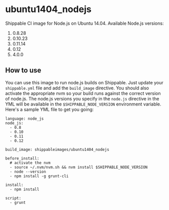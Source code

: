 ubuntu1404_nodejs
=================

Shippable CI image for Node.js on Ubuntu 14.04. Available Node.js versions:

1. 0.8.28
2. 0.10.23
3. 0.11.14
4. 0.12
5. 4.0.0


## How to use
You can use this image to run node.js builds on Shippable. Just update your
`shippable.yml` file and add the `build_image` directive. You should also
activate the appropriate nvm so your build runs against the
correct version of node.js. The node.js versions you specify in the `node.js`
directive in the YML will be available in the `$SHIPPABLE_NODE_VERSION` environment variable. Here's a sample YML file to get you going:

````
language: node_js
node_js:
  - 0.8
  - 0.10
  - 0.11
  - 0.12

build_image: shippableimages/ubuntu1404_nodejs

before_install:
  # activate the nvm
  - source ~/.nvm/nvm.sh && nvm install $SHIPPABLE_NODE_VERSION
  - node --version
  - npm install -g grunt-cli

install:
  - npm install

script:
  - grunt

````



